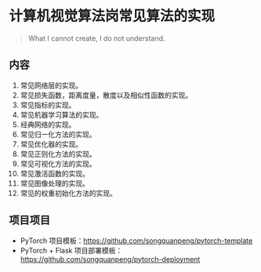 # 计算机视觉算法岗常见算法的实现
> What I cannot create, I do not understand.

## 内容
1. 常见网络层的实现。
2. 常见损失函数，距离度量，散度以及相似性函数的实现。
3. 常见指标的实现。
4. 常见机器学习算法的实现。
5. 经典网络的实现。
6. 常见归一化方法的实现。
7. 常见优化器的实现。
8. 常见正则化方法的实现。
9. 常见可视化方法的实现。
10. 常见激活函数的实现。
11. 常见图像处理的实现。
12. 常见的权重初始化方法的实现。

## 项目项目
+ PyTorch 项目模板：https://github.com/songquanpeng/pytorch-template
+ PyTorch + Flask 项目部署模板：https://github.com/songquanpeng/pytorch-deployment